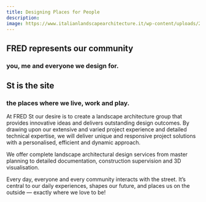 ```yaml
---
title: Designing Places for People
description:
image: https://www.italianlandscapearchitecture.it/wp-content/uploads/2017/12/landscape-project-company-italian-render-design-akfa_11.jpg
---
```


## FRED represents our community

### you, me and everyone we design for.

## St is the site

### the places where we live, work and play.

At FRED St our desire is to create a landscape architecture group that provides innovative ideas and delivers outstanding design outcomes. By drawing upon our extensive and varied project experience and detailed technical expertise, we will deliver unique and responsive project solutions with a personalised, efficient and dynamic approach.

We offer complete landscape architectural design services from master planning to detailed documentation, construction supervision and 3D visualisation.

Every day, everyone and every community interacts with the street. It’s central to our daily experiences, shapes our future, and places us on the outside — exactly where we love to be!
